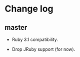 # Change log

## master

- Ruby 3.1 compatibility.

- Drop JRuby support (for now).

[@palkan]: https://github.com/palkan
